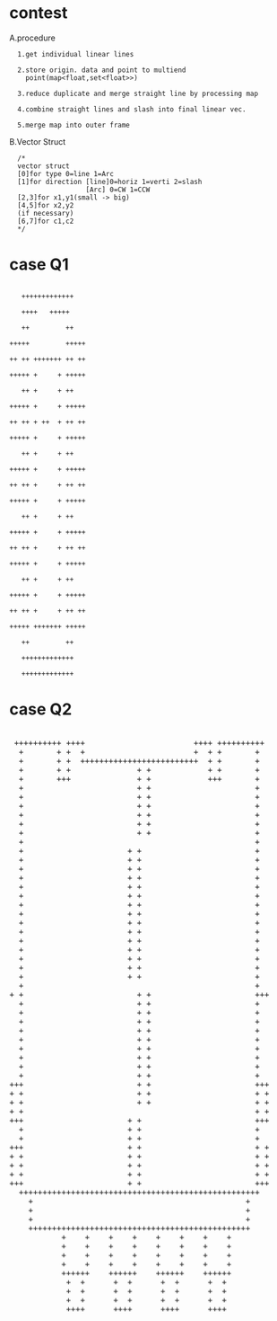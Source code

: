 # contest
A.procedure

      1.get individual linear lines

      2.store origin. data and point to multiend    
        point(map<float,set<float>>)

      3.reduce duplicate and merge straight line by processing map

      4.combine straight lines and slash into final linear vec.

      5.merge map into outer frame
B.Vector Struct
      
      /*
      vector struct 
      [0]for type 0=line 1=Arc
      [1]for direction [line]0=horiz 1=verti 2=slash
                       [Arc] 0=CW 1=CCW
      [2,3]for x1,y1(small -> big)
      [4,5]for x2,y2 
      (if necessary)
      [6,7]for c1,c2
      */


# case Q1

```   <pre>
  
   +++++++++++++
	 
   ++++   +++++
	 
   ++         ++
	 
+++++         +++++

++ ++ +++++++ ++ ++

+++++ +     + +++++

   ++ +     + ++
	 
+++++ +     + +++++

++ ++ + ++  + ++ ++

+++++ +     + +++++

   ++ +     + ++
	 
+++++ +     + +++++

++ ++ +     + ++ ++

+++++ +     + +++++

   ++ +     + ++
	 
+++++ +     + +++++

++ ++ +     + ++ ++

+++++ +     + +++++

   ++ +     + ++
	 
+++++ +     + +++++

++ ++ +     + ++ ++

+++++ +++++++ +++++

   ++         ++
	 
   +++++++++++++
	 
   +++++++++++++
```
</pre>


# case Q2 

<pre>

 ++++++++++ ++++                       ++++ ++++++++++
  +       + +  +                       +  + +       +
  +       + +  +++++++++++++++++++++++++  + +       +
  +       + +              + +            + +       +
  +       +++              + +            +++       +
  +                        + +                      +
  +                        + +                      +
  +                        + +                      +
  +                        + +                      +
  +                        + +                      +
  +                        + +                      +
  +                                                 +
  +                      + +                        +
  +                      + +                        +
  +                      + +                        +
  +                      + +                        +
  +                      + +                        +
  +                      + +                        +
  +                      + +                        +
  +                      + +                        +
  +                      + +                        +
  +                      + +                        +
  +                      + +                        +
  +                      + +                        +
  +                      + +                        +
  +                      + +                        +
  +                      + +                        +
  +                                                 +
+ +                        + +                      +++
  +                        + +                      +
  +                        + +                      +
  +                        + +                      +
  +                        + +                      +
  +                        + +                      +
  +                        + +                      +
  +                        + +                      +
  +                        + +                      +
  +                        + +                      +
+++                        + +                      +++
+ +                        + +                      + +
+ +                        + +                      + +
+ +                                                 + +
+++                      + +                        +++
  +                      + +                        +
  +                      + +                        +
+++                      + +                        + +
+ +                      + +                        + +
+ +                      + +                        + +
+ +                      + +                        + +
+++                      + +                        +++
  +++++++++++++++++++++++++++++++++++++++++++++++++++
    +                                             +
    +                                             +
    +                                             +
    +++++++++++++++++++++++++++++++++++++++++++++++
           +    +    +    +    +    +    +    +
           +    +    +    +    +    +    +    +
           +    +    +    +    +    +    +    +
           +    +    +    +    +    +    +    +
           ++++++    ++++++    ++++++    ++++++
            +  +      +  +      +  +      +  +
            +  +      +  +      +  +      +  +
            +  +      +  +      +  +      +  +
            ++++      ++++      ++++      ++++






</pre>
